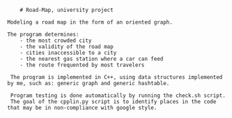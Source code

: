         # Road-Map, university project
        
    Modeling a road map in the form of an oriented graph.
    
    The program determines: 
        - the most crowded city
        - the validity of the road map
        - cities inaccessible to a city
        - the nearest gas station where a car can feed
        - the route frequented by most travelers
        
     The program is implemented in C++, using data structures implemented by me, such as: generic graph and generic hashtable.
     
     Program testing is done automatically by running the check.sh script.
     The goal of the cpplin.py script is to identify places in the code that may be in non-compliance with google style.
     
